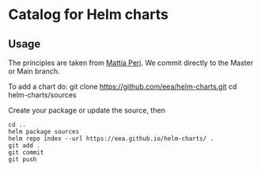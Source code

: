 # Catalog for Helm charts

## Usage

The principles are taken from [Mattia Peri](https://medium.com/@mattiaperi/create-a-public-helm-chart-repository-with-github-pages-49b180dbb417). We commit directly to the Master or Main branch.

To add a chart do:
    git clone https://github.com/eea/helm-charts.git
    cd helm-charts/sources

Create your package or update the source, then

    cd ..
    helm package sources
    helm repo index --url https://eea.github.io/helm-charts/ .
    git add .
    git commit
    git push

